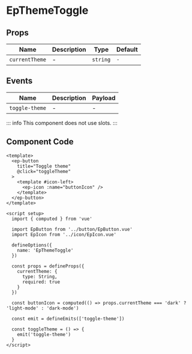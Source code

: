 # EpThemeToggle



## Props
| Name | Description | Type | Default |
|------|-------------|------|---------|
| `currentTheme` | - | `string` | `-` |

## Events
| Name    | Description                 | Payload    |
|---------|-----------------------------|------------|
| `toggle-theme` | - | - |


::: info
This component does not use slots.
:::

## Component Code

```vue
<template>
  <ep-button
    title="Toggle theme"
    @click="toggleTheme"
  >
    <template #icon-left>
      <ep-icon :name="buttonIcon" />
    </template>
  </ep-button>
</template>

<script setup>
  import { computed } from 'vue'

  import EpButton from '../button/EpButton.vue'
  import EpIcon from '../icon/EpIcon.vue'

  defineOptions({
    name: 'EpThemeToggle'
  })

  const props = defineProps({
    currentTheme: {
      type: String,
      required: true
    }
  })

  const buttonIcon = computed(() => props.currentTheme === 'dark' ? 'light-mode' : 'dark-mode')

  const emit = defineEmits(['toggle-theme'])

  const toggleTheme = () => {
    emit('toggle-theme')
  }
</script>

```